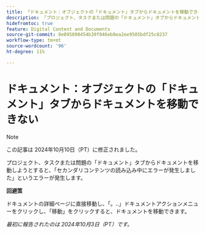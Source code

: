 ```yaml
---
title: 「ドキュメント：オブジェクトの「ドキュメント」タブからドキュメントを移動できない」
description: 「プロジェクト、タスクまたは問題の「ドキュメント」タブからドキュメントを移動しようとすると、次のエラーが発生します。セカンダリコンテンツの読み込み中にエラーが発生します」
hidefromtoc: true
feature: Digital Content and Documents
source-git-commit: 8e095890454b39f046eb8ea2ee9505bdf25c8237
workflow-type: tm+mt
source-wordcount: '96'
ht-degree: 11%

---
```


# ドキュメント：オブジェクトの「ドキュメント」タブからドキュメントを移動できない

>[!NOTE]
>
>この記事は 2024年10月10日（PT）に修正されました。

プロジェクト、タスクまたは問題の「ドキュメント」タブからドキュメントを移動しようとすると、「セカンダリコンテンツの読み込み中にエラーが発生しました」というエラーが発生します。

**回避策**

ドキュメントの詳細ページに直接移動し、「。..」ドキュメントアクションメニューをクリックし、「移動」をクリックすると、ドキュメントを移動できます。

_最初に報告されたのは 2024年10月3日（PT）です。_
